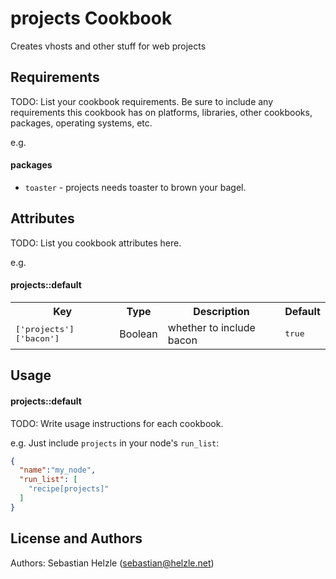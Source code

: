 projects Cookbook
=================

Creates vhosts and other stuff for web projects

Requirements
------------
TODO: List your cookbook requirements. Be sure to include any requirements this cookbook has on platforms, libraries, other cookbooks, packages, operating systems, etc.

e.g.
#### packages
- `toaster` - projects needs toaster to brown your bagel.

Attributes
----------
TODO: List you cookbook attributes here.

e.g.
#### projects::default
<table>
  <tr>
    <th>Key</th>
    <th>Type</th>
    <th>Description</th>
    <th>Default</th>
  </tr>
  <tr>
    <td><tt>['projects']['bacon']</tt></td>
    <td>Boolean</td>
    <td>whether to include bacon</td>
    <td><tt>true</tt></td>
  </tr>
</table>

Usage
-----
#### projects::default
TODO: Write usage instructions for each cookbook.

e.g.
Just include `projects` in your node's `run_list`:

```json
{
  "name":"my_node",
  "run_list": [
    "recipe[projects]"
  ]
}
```

License and Authors
-------------------
Authors: Sebastian Helzle (sebastian@helzle.net)
